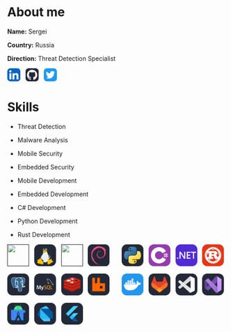 # About me
**Name:** Sergei

**Country:** Russia

**Direction:** Threat Detection Specialist

[<img src="https://raw.githubusercontent.com/tandpfun/skill-icons/main/icons/LinkedIn.svg" width="30" height="30">](https://www.linkedin.com/in/infokek/)
&nbsp;
[<img src="https://raw.githubusercontent.com/tandpfun/skill-icons/main/icons/Github-Dark.svg" width="30" height="30">](https://github.com/infokek)
&nbsp;
[<img src="https://raw.githubusercontent.com/tandpfun/skill-icons/main/icons/Twitter.svg" width="30" height="30">](https://x.com/infokek_)

# Skills
- Threat Detection
- Malware Analysis
- Mobile Security
- Embedded Security

- Mobile Development
- Embedded Development
- C# Development
- Python Development
- Rust Development

[<img src="https://raw.githubusercontent.com/tandpfun/skill-icons/main/icons/Windows-Dark.svg" width="50" height="50">]()
&nbsp;
[<img src="https://raw.githubusercontent.com/tandpfun/skill-icons/main/icons/Linux-Dark.svg" width="50" height="50">]()
&nbsp;
[<img src="https://raw.githubusercontent.com/tandpfun/skill-icons/main/icons/Kali-Dark.svg" width="50" height="50">]()
&nbsp;
[<img src="https://raw.githubusercontent.com/tandpfun/skill-icons/main/icons/Debian-Dark.svg" width="50" height="50">]()
&nbsp;
&nbsp;
&nbsp;
[<img src="https://raw.githubusercontent.com/tandpfun/skill-icons/main/icons/Python-Dark.svg" width="50" height="50">]()
&nbsp;
[<img src="https://raw.githubusercontent.com/tandpfun/skill-icons/main/icons/CS.svg" width="50" height="50">]()
&nbsp;
[<img src="https://raw.githubusercontent.com/tandpfun/skill-icons/main/icons/DotNet.svg" width="50" height="50">]()
&nbsp;
[<img src="https://raw.githubusercontent.com/tandpfun/skill-icons/main/icons/Rust.svg" width="50" height="50">]()

[<img src="https://raw.githubusercontent.com/tandpfun/skill-icons/main/icons/PostgreSQL-Dark.svg" width="50" height="50">]()
&nbsp;
[<img src="https://raw.githubusercontent.com/tandpfun/skill-icons/main/icons/MySQL-Dark.svg" width="50" height="50">]()
&nbsp;
[<img src="https://raw.githubusercontent.com/tandpfun/skill-icons/main/icons/Redis-Dark.svg" width="50" height="50">]()
&nbsp;
[<img src="https://raw.githubusercontent.com/tandpfun/skill-icons/main/icons/RabbitMQ-Dark.svg" width="50" height="50">]()
&nbsp;
&nbsp;
&nbsp;
[<img src="https://raw.githubusercontent.com/tandpfun/skill-icons/main/icons/Docker.svg" width="50" height="50">]()
&nbsp;
[<img src="https://raw.githubusercontent.com/tandpfun/skill-icons/main/icons/GitLab-Dark.svg" width="50" height="50">]()
&nbsp;
[<img src="https://raw.githubusercontent.com/tandpfun/skill-icons/main/icons/VSCode-Dark.svg" width="50" height="50">]()
&nbsp;
[<img src="https://raw.githubusercontent.com/tandpfun/skill-icons/main/icons/VisualStudio-Dark.svg" width="50" height="50">]()

[<img src="https://raw.githubusercontent.com/tandpfun/skill-icons/main/icons/AndroidStudio-Dark.svg" width="50" height="50">]()
&nbsp;
[<img src="https://raw.githubusercontent.com/tandpfun/skill-icons/main/icons/Dart-Dark.svg" width="50" height="50">]()
&nbsp;
[<img src="https://raw.githubusercontent.com/tandpfun/skill-icons/main/icons/Flutter-Dark.svg" width="50" height="50">]()

<!--
**infokek/infokek** is a ✨ _special_ ✨ repository because its `README.md` (this file) appears on your GitHub profile.

Here are some ideas to get you started:

- 🔭 I’m currently working on ...
- 🌱 I’m currently learning ...
- 👯 I’m looking to collaborate on ...
- 🤔 I’m looking for help with ...
- 💬 Ask me about ...
- 📫 How to reach me: ...
- 😄 Pronouns: ...
- ⚡ Fun fact: ...
-->
